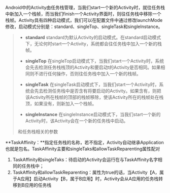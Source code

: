 Android中的Activity由任务栈管理，当我们start一个新的Activity时，就往任务栈中新加入一个栈帧，而当我们finish一个Activity界面时，则往任务栈中移除一个栈帧。Activity具有四种启动模式，我们可以在配置文件中通过修改launchMode修改，启动模式分别是：standard、singleTop、singleTask和singleInstance。

> * **standard** standard为默认Activity的启动模式。在standard启动模式下，无论何时start一个Activity，系统都会往任务栈中加入一个新的栈帧。
>
> * **singleTop** 在singleTop启动模式下，当我们start一个Activity时，系统会先去检测任务栈栈顶的Activity和要启动t的Activity是否相同。如果相同则不进行任何操作，否则往任务栈中加入一个新的栈帧。
>
> * **singleTask** 在singleTask启动模式下，当我们start一个Activity时，系统会先去检测任务栈中是否含有将要启动的Activity。如果含有，则把该Activity所在栈帧的顶部的栈帧移除，使该Activity所在的栈帧处在栈顶，如果没有，则新加入一个栈帧。
>
> * **singleInstance** 在singleInstance启动模式下，当我们start一个新的Activity时，该Activity会在一个新的任务栈中启动。
>
> 和任务栈相关的参数

**TaskAffinity：**指定任务栈的名称，若不指定，Activity自动继承Application也就是包名。TaskAffinity主要和singleTaks和allowTaskReparenting属性配对

1. TaskAffinity和singleTaks：待启动的Activity会运行在与TaskAffinity名字相同的任务栈中；
2. TaskAffinity和allowTaskReparenting：属性为true的话，当Activity【A，属于A应用】启动Activity【B，属于B应用】时，Activity会从A应用的任务栈转移到B应用的任务栈



